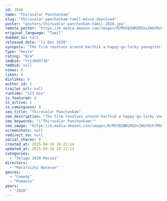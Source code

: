 ```yaml
---
id: 2848
name: "Thiruvalar Panchankam"
slug: "thiruvalar-panchankam-tamil-movie-download"
poster: "posters/thiruvalar-panchankam-tamil-2020.jpg"
remote_poster: "https://m.media-amazon.com/images/M/MV5BZWM2M2UxZWUtMzhlMS00MjYyLTkwZGEtMTNiN2IxZDk3NzFiXkEyXkFqcGdeQXVyNTM0MDc1ODE@._V1_SX300.jpg"
original_language: "Tamil"
dubbed_in: null
released_date: "11 Dec 2020"
synopsis: "The film revolves around Karthik a happy-go-lucky youngster who is obsessed with astrology. One day, he and his friend come across a drug dealer which lands them in trouble."
type: "movie"
rating: "N/A"
imdbid: "tt13609736"
tmdbid: null
views: 0
likes: 0
dislikes: 0
author_id: 1
trailer_url: null
runtime: "113 min"
is_featured: 0
is_active: 1
is_comingsoon: 0
seo_title: "Thiruvalar Panchankam"
seo_description: "The film revolves around Karthik a happy-go-lucky youngster who is obsessed with astrology. One day, he and his friend come across a drug dealer which lands them in trouble."
seo_keywords: "\"Thiruvalar Panchankam\""
seo_image: "https://m.media-amazon.com/images/M/MV5BZWM2M2UxZWUtMzhlMS00MjYyLTkwZGEtMTNiN2IxZDk3NzFiXkEyXkFqcGdeQXVyNTM0MDc1ODE@._V1_SX300.jpg"
screenshots: null
redirect_to: null
social_shares: 0
created_at: 2025-04-10 19:22:14
updated_at: 2025-04-10 19:22:14
categories:
  - "Telugu 2020 Movies"
directors:
  - "Malarvizhi Natesan"
genres:
  - "Comedy"
  - "Romance"
years:
  - "2020"
---
```

